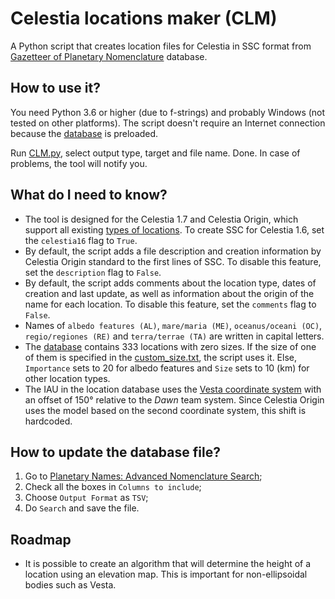 # Celestia locations maker (CLM)
A Python script that creates location files for Celestia in SSC format from [Gazetteer of Planetary Nomenclature](https://planetarynames.wr.usgs.gov/) database.

## How to use it?
You need Python 3.6 or higher (due to f-strings) and probably Windows (not tested on other platforms). The script doesn't require an Internet connection because the [database](data/SearchResults) is preloaded.

Run [CLM.py](CLM.py), select output type, target and file name. Done. In case of problems, the tool will notify you.

## What do I need to know?
- The tool is designed for the Celestia 1.7 and Celestia Origin, which support all existing [types of locations](https://en.wikibooks.org/wiki/Celestia/SSC_File#Type_%22string%22). To create SSC for Celestia 1.6, set the `celestia16` flag to `True`.
- By default, the script adds a file description and creation information by Celestia Origin standard to the first lines of SSC. To disable this feature, set the `description` flag to `False`.
- By default, the script adds comments about the location type, dates of creation and last update, as well as information about the origin of the name for each location. To disable this feature, set the `comments` flag to `False`.
- Names of `albedo features (AL)`, `mare/maria (ME)`, `oceanus/oceani (OC)`, `regio/regiones (RE)` and `terra/terrae (TA)` are written in capital letters.
- The [database](data/SearchResults) contains 333 locations with zero sizes. If the size of one of them is specified in the [custom_size.txt](data/custom_size.txt), the script uses it. Else, `Importance` sets to 20 for albedo features and `Size` sets to 10 (km) for other location types.
- The IAU in the location database uses the [Vesta coordinate system](https://en.wikipedia.org/wiki/4_Vesta#Coordinate_systems) with an offset of 150° relative to the *Dawn* team system. Since Celestia Origin uses the model based on the second coordinate system, this shift is hardcoded.

## How to update the database file?
1. Go to [Planetary Names: Advanced Nomenclature Search](https://planetarynames.wr.usgs.gov/AdvancedSearch);
2. Check all the boxes in `Columns to include`;
3. Choose `Output Format` as `TSV`;
4. Do `Search` and save the file.

## Roadmap
- It is possible to create an algorithm that will determine the height of a location using an elevation map. This is important for non-ellipsoidal bodies such as Vesta.